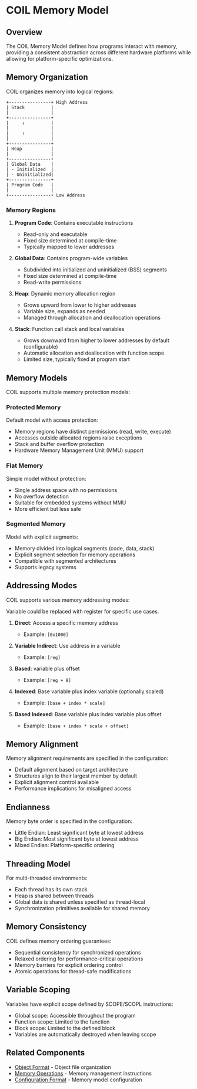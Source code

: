 # COIL Memory Model

## Overview

The COIL Memory Model defines how programs interact with memory, providing a consistent abstraction across different hardware platforms while allowing for platform-specific optimizations.

## Memory Organization

COIL organizes memory into logical regions:

```
+----------------+ High Address
| Stack          |
|                |
+----------------+
|     ↓          |
|                |
|     ↑          |
|                |
+----------------+
| Heap           |
|                |
+----------------+
| Global Data    |
| - Initialized  |
| - Uninitialized|
+----------------+
| Program Code   |
|                |
+----------------+ Low Address
```

### Memory Regions

1. **Program Code**: Contains executable instructions
   - Read-only and executable
   - Fixed size determined at compile-time
   - Typically mapped to lower addresses

2. **Global Data**: Contains program-wide variables
   - Subdivided into initialized and uninitialized (BSS) segments
   - Fixed size determined at compile-time
   - Read-write permissions

3. **Heap**: Dynamic memory allocation region
   - Grows upward from lower to higher addresses
   - Variable size, expands as needed
   - Managed through allocation and deallocation operations

4. **Stack**: Function call stack and local variables
   - Grows downward from higher to lower addresses by default (configurable)
   - Automatic allocation and deallocation with function scope
   - Limited size, typically fixed at program start

## Memory Models

COIL supports multiple memory protection models:

### Protected Memory

Default model with access protection:

- Memory regions have distinct permissions (read, write, execute)
- Accesses outside allocated regions raise exceptions
- Stack and buffer overflow protection
- Hardware Memory Management Unit (MMU) support

### Flat Memory

Simple model without protection:

- Single address space with no permissions
- No overflow detection
- Suitable for embedded systems without MMU
- More efficient but less safe

### Segmented Memory

Model with explicit segments:

- Memory divided into logical segments (code, data, stack)
- Explicit segment selection for memory operations
- Compatible with segmented architectures
- Supports legacy systems

## Addressing Modes

COIL supports various memory addressing modes:

Variable could be replaced with register for specific use cases.

1. **Direct**: Access a specific memory address
   - Example: `[0x1000]`

2. **Variable Indirect**: Use address in a variable
   - Example: `[reg]`

3. **Based**: variable plus offset
   - Example: `[reg + 8]`

4. **Indexed**: Base variable plus index variable (optionally scaled)
   - Example: `[base + index * scale]`

5. **Based Indexed**: Base variable plus index variable plus offset
   - Example: `[base + index * scale + offset]`

## Memory Alignment

Memory alignment requirements are specified in the configuration:

- Default alignment based on target architecture
- Structures align to their largest member by default
- Explicit alignment control available
- Performance implications for misaligned access

## Endianness

Memory byte order is specified in the configuration:

- Little Endian: Least significant byte at lowest address
- Big Endian: Most significant byte at lowest address
- Mixed Endian: Platform-specific ordering

## Threading Model

For multi-threaded environments:

- Each thread has its own stack
- Heap is shared between threads
- Global data is shared unless specified as thread-local
- Synchronization primitives available for shared memory

## Memory Consistency

COIL defines memory ordering guarantees:

- Sequential consistency for synchronized operations
- Relaxed ordering for performance-critical operations
- Memory barriers for explicit ordering control
- Atomic operations for thread-safe modifications

## Variable Scoping

Variables have explicit scope defined by SCOPE/SCOPL instructions:

- Global scope: Accessible throughout the program
- Function scope: Limited to the function
- Block scope: Limited to the defined block
- Variables are automatically destroyed when leaving scope

## Related Components

- [Object Format](../format/object-format.md) - Object file organization
- [Memory Operations](../isa-u/memory-operations.md) - Memory management instructions
- [Configuration Format](./config-format.md) - Memory model configuration